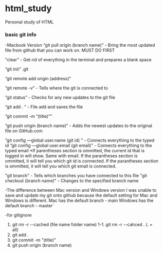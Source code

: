 
# html_study
Personal study of HTML
### basic git info
-Macbook Version 
“git pull origin (branch name)” - Bring the most updated file from github that you can work on. MUST DO FIRST

"clear" - Get rid of everything in the terminal and prepares a blank space

“git init”     .git

“git remote add origin (address)” 

“git remote -v”  - Tells where the git is connected to 

“git status” - Checks for any new updates to the git file

“git add . “ - File add and saves the file

“git commit -m “(title)”” 

“git push origin (branch name)” - Adds the newest updates to the original file on GitHub.com

“git config —global user.name (git id) ” - Connects everything to the typed id
“git config —global user.email (git email)” - Connects everything to the typed email
*If parentheses section is ommitted, the current id that is logged in will show. Same with email.
    If the parantheses section is ommitted, it will tell you which git id is connected.
    If the parantheses section is ommitted, it will tell you which git email is connected.

"git branch" - Tells which branches you have connected to this file
"git checkout (branch name)" - Changes to the specified branch name

-The difference between Mac version and Windows version
I was unable to save and update my git onto github because the default setting for Mac and Windows is different. 
Mac has the default branch - main
Windows has the default branch - master`

-for gitignore
1. git rm -r  --cached (file name folder name)
    1-1. git rm -r --cahced . (. = all)
2. git add .
3. git commit -m "(title)"
4. git push origin (branch name)